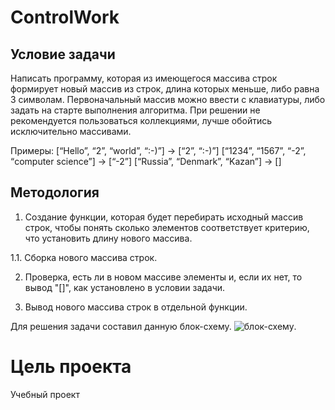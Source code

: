 # ControlWork
## Условие задачи
Написать программу, которая из имеющегося массива строк формирует новый массив из строк, длина которых меньше, либо равна 3 символам. Первоначальный массив можно ввести с клавиатуры, либо задать на старте выполнения алгоритма. При решении не рекомендуется пользоваться коллекциями, лучше обойтись исключительно массивами.

Примеры:
[“Hello”, “2”, “world”, “:-)”] → [“2”, “:-)”]
[“1234”, “1567”, “-2”, “computer science”] → [“-2”]
[“Russia”, “Denmark”, “Kazan”] → []

## Методология
1. Создание функции, которая будет перебирать исходный массив строк, чтобы понять сколько элементов соответствует критерию, что установить длину нового массива.

1.1. Сборка нового массива строк.

2. Проверка, есть ли в новом массиве элементы и, если их нет, то вывод "[]", как установлено в условии задачи.

3. Вывод нового массива строк в отдельной функции.

Для решения задачи составил данную блок-схему. ![блок-схему](https://sun9-65.userapi.com/impg/YZqNhcFxG26ub_SwjwEEJaEvLKos7hbiRaOJXw/1uFNXo1fvw4.jpg?size=1608x1051&quality=95&sign=af36f7fb850931c923733a711d8411fe&type=album).

# Цель проекта
Учебный проект
